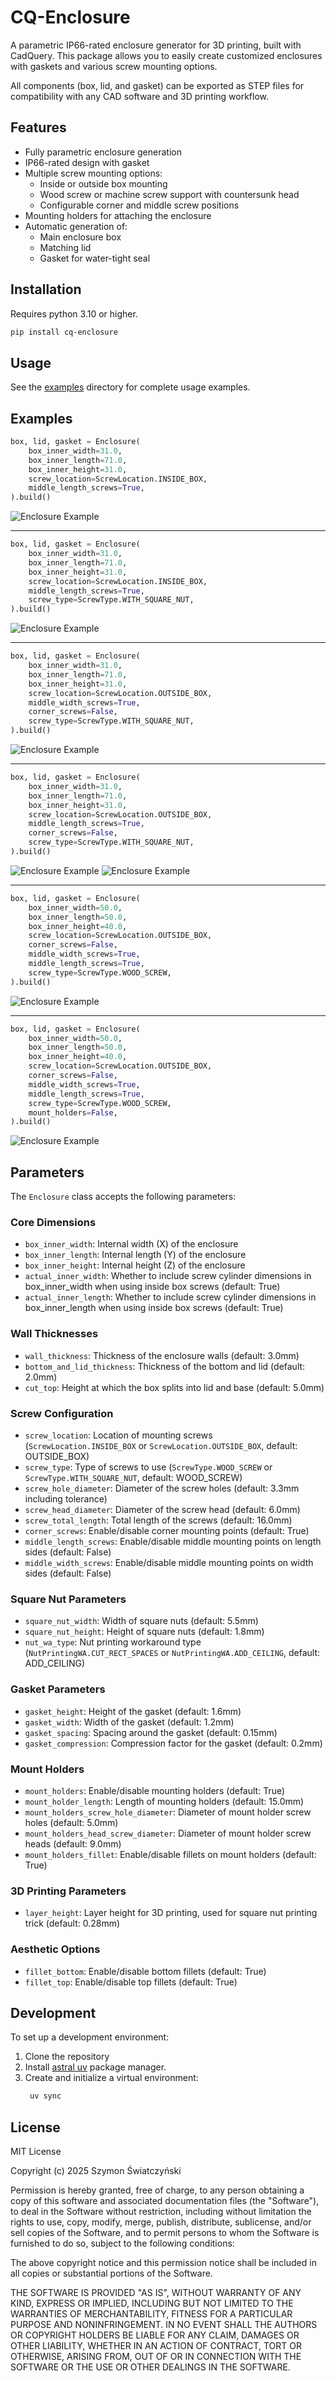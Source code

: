 # CQ-Enclosure

A parametric IP66-rated enclosure generator for 3D printing, built with CadQuery. This package allows you to easily create customized enclosures with gaskets and various screw mounting options.

All components (box, lid, and gasket) can be exported as STEP files for compatibility with any CAD software and 3D printing workflow.

## Features

- Fully parametric enclosure generation
- IP66-rated design with gasket
- Multiple screw mounting options:
  - Inside or outside box mounting
  - Wood screw or machine screw support with countersunk head
  - Configurable corner and middle screw positions
- Mounting holders for attaching the enclosure
- Automatic generation of:
  - Main enclosure box
  - Matching lid
  - Gasket for water-tight seal

## Installation

Requires python 3.10 or higher.

```bash
pip install cq-enclosure
```

## Usage

See the [examples](examples/) directory for complete usage examples.

## Examples

```python
box, lid, gasket = Enclosure(
    box_inner_width=31.0,
    box_inner_length=71.0,
    box_inner_height=31.0,
    screw_location=ScrewLocation.INSIDE_BOX,
    middle_length_screws=True,
).build()
```
![Enclosure Example](examples/images/1.png)

---

```python
box, lid, gasket = Enclosure(
    box_inner_width=31.0,
    box_inner_length=71.0,
    box_inner_height=31.0,
    screw_location=ScrewLocation.INSIDE_BOX,
    middle_length_screws=True,
    screw_type=ScrewType.WITH_SQUARE_NUT,
).build()
```
![Enclosure Example](examples/images/2.png)

---

```python
box, lid, gasket = Enclosure(
    box_inner_width=31.0,
    box_inner_length=71.0,
    box_inner_height=31.0,
    screw_location=ScrewLocation.OUTSIDE_BOX,
    middle_width_screws=True,
    corner_screws=False,
    screw_type=ScrewType.WITH_SQUARE_NUT,
).build()
```
![Enclosure Example](examples/images/3.png)

---

```python
box, lid, gasket = Enclosure(
    box_inner_width=31.0,
    box_inner_length=71.0,
    box_inner_height=31.0,
    screw_location=ScrewLocation.OUTSIDE_BOX,
    middle_length_screws=True,
    corner_screws=False,
    screw_type=ScrewType.WITH_SQUARE_NUT,
).build()
```
![Enclosure Example](examples/images/4.png)
![Enclosure Example](examples/images/5.png)

---

```python
box, lid, gasket = Enclosure(
    box_inner_width=50.0,
    box_inner_length=50.0,
    box_inner_height=40.0,
    screw_location=ScrewLocation.OUTSIDE_BOX,
    corner_screws=False,
    middle_width_screws=True,
    middle_length_screws=True,
    screw_type=ScrewType.WOOD_SCREW,
).build()
```
![Enclosure Example](examples/images/6.png)

---

```python
box, lid, gasket = Enclosure(
    box_inner_width=50.0,
    box_inner_length=50.0,
    box_inner_height=40.0,
    screw_location=ScrewLocation.OUTSIDE_BOX,
    corner_screws=False,
    middle_width_screws=True,
    middle_length_screws=True,
    screw_type=ScrewType.WOOD_SCREW,
    mount_holders=False,
).build()
```
![Enclosure Example](examples/images/7.png)

## Parameters

The `Enclosure` class accepts the following parameters:

### Core Dimensions
- `box_inner_width`: Internal width (X) of the enclosure
- `box_inner_length`: Internal length (Y) of the enclosure
- `box_inner_height`: Internal height (Z) of the enclosure
- `actual_inner_width`: Whether to include screw cylinder dimensions in box_inner_width when using inside box screws (default: True)
- `actual_inner_length`: Whether to include screw cylinder dimensions in box_inner_length when using inside box screws (default: True)

### Wall Thicknesses
- `wall_thickness`: Thickness of the enclosure walls (default: 3.0mm)
- `bottom_and_lid_thickness`: Thickness of the bottom and lid (default: 2.0mm)
- `cut_top`: Height at which the box splits into lid and base (default: 5.0mm)

### Screw Configuration
- `screw_location`: Location of mounting screws (`ScrewLocation.INSIDE_BOX` or `ScrewLocation.OUTSIDE_BOX`, default: OUTSIDE_BOX)
- `screw_type`: Type of screws to use (`ScrewType.WOOD_SCREW` or `ScrewType.WITH_SQUARE_NUT`, default: WOOD_SCREW)
- `screw_hole_diameter`: Diameter of the screw holes (default: 3.3mm including tolerance)
- `screw_head_diameter`: Diameter of the screw head (default: 6.0mm)
- `screw_total_length`: Total length of the screws (default: 16.0mm)
- `corner_screws`: Enable/disable corner mounting points (default: True)
- `middle_length_screws`: Enable/disable middle mounting points on length sides (default: False)
- `middle_width_screws`: Enable/disable middle mounting points on width sides (default: False)

### Square Nut Parameters
- `square_nut_width`: Width of square nuts (default: 5.5mm)
- `square_nut_height`: Height of square nuts (default: 1.8mm)
- `nut_wa_type`: Nut printing workaround type (`NutPrintingWA.CUT_RECT_SPACES` or `NutPrintingWA.ADD_CEILING`, default: ADD_CEILING)

### Gasket Parameters
- `gasket_height`: Height of the gasket (default: 1.6mm)
- `gasket_width`: Width of the gasket (default: 1.2mm)
- `gasket_spacing`: Spacing around the gasket (default: 0.15mm)
- `gasket_compression`: Compression factor for the gasket (default: 0.2mm)

### Mount Holders
- `mount_holders`: Enable/disable mounting holders (default: True)
- `mount_holder_length`: Length of mounting holders (default: 15.0mm)
- `mount_holders_screw_hole_diameter`: Diameter of mount holder screw holes (default: 5.0mm)
- `mount_holders_head_screw_diameter`: Diameter of mount holder screw heads (default: 9.0mm)
- `mount_holders_fillet`: Enable/disable fillets on mount holders (default: True)

### 3D Printing Parameters
- `layer_height`: Layer height for 3D printing, used for square nut printing trick (default: 0.28mm)

### Aesthetic Options
- `fillet_bottom`: Enable/disable bottom fillets (default: True)
- `fillet_top`: Enable/disable top fillets (default: True)

## Development

To set up a development environment:

1. Clone the repository
2. Install [astral uv](https://docs.astral.sh/uv/getting-started/installation/) package manager.
3. Create and initialize a virtual environment:
   ```bash
    uv sync
   ```

## License

MIT License

Copyright (c) 2025 Szymon Światczyński

Permission is hereby granted, free of charge, to any person obtaining a copy
of this software and associated documentation files (the "Software"), to deal
in the Software without restriction, including without limitation the rights
to use, copy, modify, merge, publish, distribute, sublicense, and/or sell
copies of the Software, and to permit persons to whom the Software is
furnished to do so, subject to the following conditions:

The above copyright notice and this permission notice shall be included in all
copies or substantial portions of the Software.

THE SOFTWARE IS PROVIDED "AS IS", WITHOUT WARRANTY OF ANY KIND, EXPRESS OR
IMPLIED, INCLUDING BUT NOT LIMITED TO THE WARRANTIES OF MERCHANTABILITY,
FITNESS FOR A PARTICULAR PURPOSE AND NONINFRINGEMENT. IN NO EVENT SHALL THE
AUTHORS OR COPYRIGHT HOLDERS BE LIABLE FOR ANY CLAIM, DAMAGES OR OTHER
LIABILITY, WHETHER IN AN ACTION OF CONTRACT, TORT OR OTHERWISE, ARISING FROM,
OUT OF OR IN CONNECTION WITH THE SOFTWARE OR THE USE OR OTHER DEALINGS IN THE
SOFTWARE.
